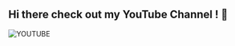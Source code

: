 ## Hi there check out my YouTube Channel ! 👋
![![YOUTUBE](https://img.youtube.com/vi/s4UAVImnuRg/0.jpg)](https://www.youtube.com/playlist?list=PLUmDG5vO3YI3ivCLl8GJqw2dFne6KhT6n)
<!--
**FnSK4R17s/FnSK4R17s** is a ✨ _special_ ✨ repository because its `README.md` (this file) appears on your GitHub profile.

Here are some ideas to get you started:

- 🔭 I’m currently working on ...
- 🌱 I’m currently learning ...
- 👯 I’m looking to collaborate on ...
- 🤔 I’m looking for help with ...
- 💬 Ask me about ...
- 📫 How to reach me: ...
- 😄 Pronouns: ...
- ⚡ Fun fact: ...
-->
